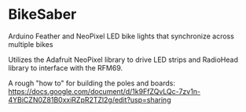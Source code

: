 # BikeSaber
Arduino Feather and NeoPixel LED bike lights that synchronize across multiple bikes

Utilizes the Adafruit NeoPixel library to drive LED strips and RadioHead library to interface with the RFM69.

A rough "how to" for building the poles and boards:
https://docs.google.com/document/d/1k9FfZQvLQc-7zv1n-4YBiCZN0Z81B0xxiRZpR2TZl2g/edit?usp=sharing
